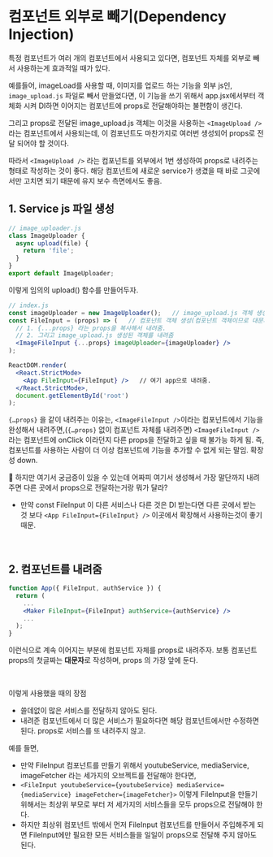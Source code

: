# 컴포넌트 외부로 빼기(Dependency Injection)

특정 컴포넌트가 여러 개의 컴포넌트에서 사용되고 있다면, 컴포넌트 자체를 외부로 빼서 사용하는게 효과적일 때가 있다.

예를들어, imageLoad를 사용할 때, 이미지를 업로드 하는 기능을 외부 js인, `image_upload.js` 파일로 빼서 만들었다면, 이 기능을 쓰기 위해서 app.jsx에서부터 객체화 시켜 DI하면 이어지는 컴포넌트에 props로 전달해야하는 불편함이 생긴다.

그리고 props로 전달된 image_upload.js 객체는 이것을 사용하는 `<ImageUpload />` 라는 컴포넌트에서 사용되는데, 이 컴포넌트도 마찬가지로 여러번 생성되어 props로 전달 되어야 할 것이다.

따라서 `<ImageUpload />` 라는 컴포넌트를 외부에서 1번 생성하여 props로 내려주는 형태로 작성하는 것이 좋다. 해당 컴포넌트에 새로운 service가 생겼을 때 바로 그곳에서만 고치면 되기 때문에 유지 보수 측면에서도 좋음.

## 1. Service js 파일 생성

```javascript
// image_uploader.js
class ImageUploader {
  async upload(file) {
    return 'file';
  }
}
export default ImageUploader;
```

이렇게 임의의 upload() 함수를 만들어두자.

```jsx
// index.js
const imageUploader = new ImageUploader();   // image_upload.js 객체 생성
const FileInput = (props) => (   // 컴포넌트 객체 생성(컴포넌트 객체이므로 대문자 사용)
  // 1. {...props} 라는 props을 복사해서 내려줌.
  // 2. 그리고 image_upload.js 생성된 객체를 내려줌
  <ImageFileInput {...props} imageUploader={imageUploader} />
);

ReactDOM.render(
  <React.StrictMode>
    <App FileInput={FileInput} />   // 여기 app으로 내려줌.
  </React.StrictMode>,
  document.getElementById('root')
);
```

`{…props}` 을 같이 내려주는 이유는, `<ImageFileInput />`이라는 컴포넌트에서 기능을 완성해서 내려주면,(`{…props}` 없이 컴포넌트 자체를 내려주면) `<ImageFileInput />` 라는 컴포넌트에 onClick 이라던지 다른 props을 전달하고 싶을 때 불가능 하게 됨. 즉, 컴포넌트를 사용하는 사람이 더 이상 컴포넌트에 기능을 추가할 수 없게 되는 말임. 확장성 down.

📌 하지만 여기서 궁금증이 있을 수 있는데 어짜피 여기서 생성해서 가장 말단까지 내려주면 다른 곳에서 props으로 전달하는거랑 뭐가 달라?

- 만약 const FileInput 이 다른 서비스나 다른 것은 DI 받는다면 다른 곳에서 받는 것 보다 `<App FileInput={FileInput} />` 이곳에서 확장해서 사용하는것이 좋기 때문.

<br/>

## 2. 컴포넌트를 내려줌

```jsx
function App({ FileInput, authService }) {
  return (
    ...
    <Maker FileInput={FileInput} authService={authService} />
    ...
  );
}
```

이런식으로 계속 이어지는 부분에 컴포넌트 자체를 props로 내려주자. 보통 컴포넌트 props의 첫글짜는 **대문자**로 작성하며, props 의 가장 앞에 둔다.

<br/>

이렇게 사용했을 때의 장점

- 쓸데없이 많은 서비스를 전달하지 않아도 된다.
- 내려준 컴포넌트에서 더 많은 서비스가 필요하다면 해당 컴포넌트에서만 수정하면 된다. props로 서비스를 또 내려주지 않고.

예를 들면,

- 만약 FileInput 컴포넌트를 만들기 위해서 youtubeService, mediaService, imageFetcher 라는 세가지의 오브젝트를 전달해야 한다면,
- `<FileInput youtubeService={youtubeService} mediaService={mediaService} imageFetcher={imageFetcher}>` 이렇게 FileInput을 만들기 위해서는 최상위 부모로 부터 저 세가지의 서비스들을 모두 props으로 전달해야 한다.
- 하지만 최상위 컴포넌트 밖에서 먼저 FileInput 컴포넌트를 만들어서 주입해주게 되면 FileInput에만 필요한 모든 서비스들을 일일이 props으로 전달해 주지 않아도 된다.
